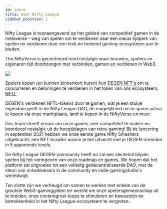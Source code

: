 ```yaml
---
id: intro
title: Over Nifty League
sidebar_position: 1
---
```


Nifty League is toonaangevend op het gebied van competitief gamen in de metaverse - weg van spelen om te verdienen naar een nieuw tijdperk van spelen en verdienen door een leuk en boeiend gaming-ecosysteem aan te bieden.

The NiftyVerse is gecentreerd rond nostalgie waar bouwers, spelers en eigenaren tijd doorbrengen met verbinden, gamen en verdienen in Web3.

![](/img/story.gif)

Spelers kopen (en kunnen binnenkort huren) hun [DEGEN NFT's](https://opensea.io/collection/niftydegen) om te concurreren en beloningen te verdienen in het token van ons ecosysteem; [NFTL](https://www.coingecko.com/en/coins/nifty-league).

DEGEN's verdienen NFTL-tokens door te gamen, wat je een stukje eigendom geeft in de Nifty League DAO, de mogelijkheid om in-game activa te kopen via onze marktplaats, land te kopen in de NiftyVerse en meer.

Ons team streeft ernaar om onze games zeer competitief te maken en boordevol nostalgie uit de hoogtijdagen van retro-gaming! Bij de lancering in september 2021 hebben we onze eerste game Nifty Smashers uitgebracht; een NFT-brawler waarin je het uitvecht met je DEGEN-vrienden in 5 spannende levels.

De Nifty League DEGEN-community heeft en zal een sleutelrol blijven spelen bij het vormgeven van onze roadmap en games. We hopen dat het platform zal uitgroeien tot een volledig gedecentraliseerde DAO, met de steun van ontwikkelaars in de community en indie-gamingstudio's wereldwijd.

Ten slotte zijn we verheugd om samen te werken met enkele van de grootste Web3-gaminggilden ter wereld om onze spelersgemeenschap uit te breiden, onze contentgroei-loops te stimuleren en bewustzijn en betrokkenheid in het Nifty League-ecosysteem te vergroten.
